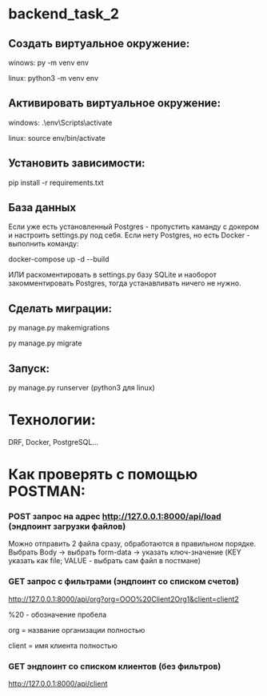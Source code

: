 # backend_task_2
## Создать виртуальное окружение:

winows:
py -m venv env

linux:
python3 -m venv env

## Активировать виртуальное окружение:

windows:
.\env\Scripts\activate

linux:
source env/bin/activate

## Установить зависимости:
pip install -r requirements.txt

## База данных

Если уже есть установленный Postgres - пропустить каманду с докером и настроить settings.py под себя.
Если нету Postgres, но есть Docker - выполнить команду:

docker-compose up -d --build

ИЛИ раскоментировать в settings.py базу SQLite и наоборот закомментировать Postgres, тогда устанавливать ничего не нужно.

## Сделать миграции:

py manage.py makemigrations

py manage.py migrate

## Запуск:

py manage.py runserver
(python3 для linux)


# Технологии:
DRF, Docker, PostgreSQL...

# Как проверять с помощью POSTMAN:

### POST запрос на адрес http://127.0.0.1:8000/api/load (эндпоинт загрузки файлов)

Можно отправить 2 файла сразу, обработаются в правильном порядке.  Выбрать Body -> выбрать form-data -> указать ключ-значение (KEY указать как file; VALUE - выбрать сам файл в постмане)

### GET запрос с фильтрами (эндпоинт со списком счетов)

http://127.0.0.1:8000/api/org?org=OOO%20Client2Org1&client=client2

%20 - обозначение пробела

org = название организации полностью

client = имя клиента полностью

### GET эндпоинт со списком клиентов (без фильтров)
http://127.0.0.1:8000/api/client



